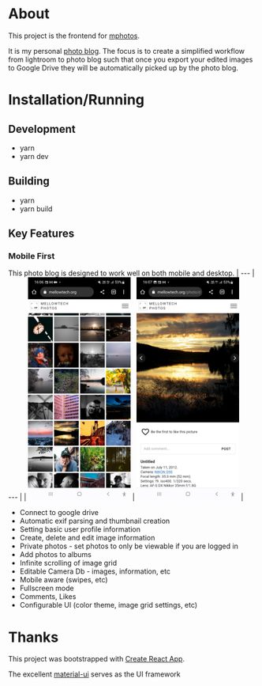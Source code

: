 # About

This project is the frontend for [mphotos](https://www.github.com/msvens/mphotos).

It is my personal [photo blog](https://www.mellowtech.org). The focus is to create
a simplified workflow from lightroom to photo blog such that once you export
your edited images to Google Drive they will be automatically picked up by the
photo blog.

# Installation/Running

## Development

- yarn
- yarn dev

## Building

- yarn
- yarn build

## Key Features

### Mobile First
This photo blog is designed to work well on both mobile and desktop.
| --- | --- |
| <img src="docs/images/browse-android.jpg" height="450" alt="Browse On Android"/>
| <img src="docs/images/portrait-view-android.jpg" height="450" alt="Portrait view Android"/>
|



- Connect to google drive
- Automatic exif parsing and thumbnail creation
- Setting basic user profile information
- Create, delete and edit image information
- Private photos - set photos to only be viewable if you are logged in
- Add photos to albums
- Infinite scrolling of image grid
- Editable Camera Db - images, information, etc
- Mobile aware (swipes, etc)
- Fullscreen mode
- Comments, Likes
- Configurable UI (color theme, image grid settings, etc)


# Thanks

This project was bootstrapped with [Create React App](https://github.com/facebook/create-react-app).

The excellent [material-ui](https://material-ui.com/) serves as the UI framework
